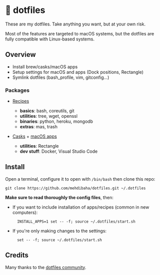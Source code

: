# 🔨 dotfiles

These are my dotfiles. Take anything you want, but at your own risk.

Most of the features are targeted to macOS systems, but the dotfiles are fully compatible with Linux-based systems.

## Overview

* Install brew/casks/macOS apps
* Setup settings for macOS and apps (Dock positions, Rectangle)
* Symlink dotfiles (bash_profile, vim, gitconfig...)

### Packages

* [Recipes](https://brew.sh)
    * **basics**: bash, coreutils, git
    * **utilities**: tree, wget, openssl
    * **binaries**: python, heroku, mongodb
    * **extras**: mas, trash

* [Casks](https://caskroom.github.io) + [macOS apps](https://github.com/mas-cli/mas)
    * **utilities**: Rectangle
    * **dev stuff**: Docker, Visual Studio Code

## Install

Open a terminal, configure it to open with `/bin/bash` then clone this repo:

    git clone https://github.com/mehdibaha/dotfiles.git ~/.dotfiles

**Make sure to read thoroughly the config files**, then:

* If you want to include installation of apps/recipes (common in new computers):

        INSTALL_APPS=1 set -- -f; source ~/.dotfiles/start.sh

* If you're only making changes to the settings:

        set -- -f; source ~/.dotfiles/start.sh

## Credits

Many thanks to the [dotfiles community](https://dotfiles.github.io).
